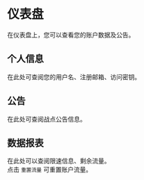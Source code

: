# 仪表盘

在仪表盘上，您可以查看您的账户数据及公告。

## 个人信息

在此处可查阅您的用户名、注册邮箱、访问密钥。

## 公告

在此处可查阅战点公告信息。

## 数据报表

在此处可以查阅限速信息、剩余流量。  
点击 `重置流量` 可重置账户流量。
